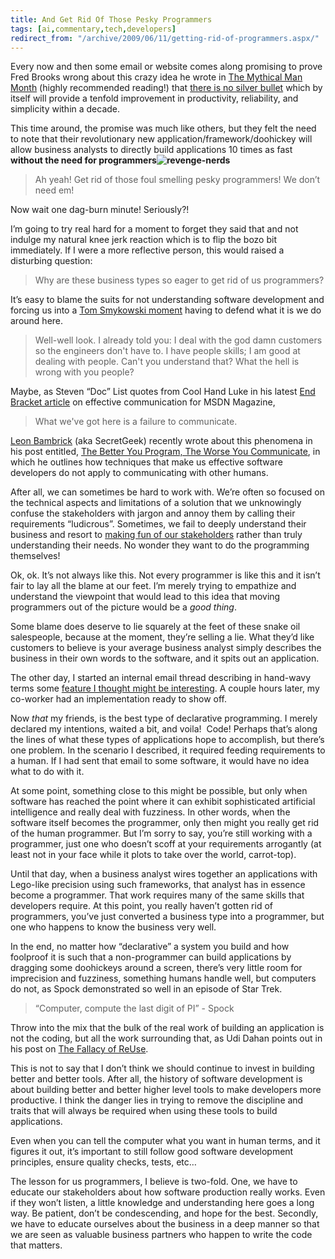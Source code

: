 ```yaml
---
title: And Get Rid Of Those Pesky Programmers
tags: [ai,commentary,tech,developers]
redirect_from: "/archive/2009/06/11/getting-rid-of-programmers.aspx/"
---
```


Every now and then some email or website comes along promising to prove
Fred Brooks wrong about this crazy idea he wrote in [The Mythical Man
Month](http://www.amazon.com/gp/product/0201835959?ie=UTF8&tag=youvebeenhaac-20&linkCode=as2&camp=1789&creative=390957&creativeASIN=0201835959 "The Mythical Man Month")
(highly recommended reading!) that [there is no silver
bullet](http://www.virtualschool.edu/mon/SoftwareEngineering/BrooksNoSilverBullet.html "There is no silver bullet")
which by itself will provide a tenfold improvement in productivity,
reliability, and simplicity within a decade.

This time around, the promise was much like others, but they felt the
need to note that their revolutionary new
application/framework/doohickey will allow business analysts to directly
build applications 10 times as fast **without the need for
programmers![![revenge-nerds](https://haacked.com/assets/images/haacked_com/WindowsLiveWriter/AndGetRidOfThosePeskyProgrammers_A0BE/revenge-nerds_thumb.jpg "revenge-nerds")](https://haacked.com/assets/images/haacked_com/WindowsLiveWriter/AndGetRidOfThosePeskyProgrammers_A0BE/revenge-nerds_2.jpg)**

> Ah yeah! Get rid of those foul smelling pesky programmers! We don’t
> need em!

Now wait one dag-burn minute! Seriously?!

I’m going to try real hard for a moment to forget they said that and not
indulge my natural knee jerk reaction which is to flip the bozo bit
immediately. If I were a more reflective person, this would raised a
disturbing question:

> Why are these business types so eager to get rid of us programmers?

It’s easy to blame the suits for not understanding software development
and forcing us into a [Tom Smykowski
moment](http://www.hulu.com/watch/12879/office-space-people-skills "People Skills on Hulu")
having to defend what it is we do around here.

> Well-well look. I already told you: I deal with the god damn customers
> so the engineers don't have to. I have people skills; I am good at
> dealing with people. Can't you understand that? What the hell is wrong
> with you people?

Maybe, as Steven “Doc” List quotes from Cool Hand Luke in his latest
[End Bracket
article](http://msdn.microsoft.com/en-us/magazine/dd882508.aspx "Think Before You Speak")
on effective communication for MSDN Magazine,

> What we've got here is a failure to communicate.

[Leon Bambrick](http://www.secretgeek.net/ "Leon Bambrick") (aka
SecretGeek) recently wrote about this phenomena in his post entitled,
[The Better You Program, The Worse You
Communicate](http://www.secretgeek.net/program_communicate_4reasons.asp "Programmer communication"),
in which he outlines how techniques that make us effective software
developers do not apply to communicating with other humans.

After all, we can sometimes be hard to work with. We’re often so focused
on the technical aspects and limitations of a solution that we
unknowingly confuse the stakeholders with jargon and annoy them by
calling their requirements “ludicrous”. Sometimes, we fail to deeply
understand their business and resort to [making fun of our
stakeholders](http://www.youtube.com/watch?v=R2a8TRSgzZY "Vendor Client Relationships")
rather than truly understanding their needs. No wonder they want to do
the programming themselves!

Ok, ok. It’s not always like this. Not every programmer is like this and
it isn’t fair to lay all the blame at our feet. I’m merely trying to
empathize and understand the viewpoint that would lead to this idea that
moving programmers out of the picture would be a *good thing*.

Some blame does deserve to lie squarely at the feet of these snake oil
salespeople, because at the moment, they’re selling a lie. What they’d
like customers to believe is your average business analyst simply
describes the business in their own words to the software, and it spits
out an application.

The other day, I started an internal email thread describing in
hand-wavy terms some [feature I thought might be
interesting](https://haacked.com/archive/2009/06/02/alternative-to-expressions.aspx "Alternative To Expressions").
A couple hours later, my co-worker had an implementation ready to show
off.

Now *that* my friends, is the best type of declarative programming. I
merely declared my intentions, waited a bit, and voila!  Code! Perhaps
that’s along the lines of what these types of applications hope to
accomplish, but there’s one problem. In the scenario I described, it
required feeding requirements to a human. If I had sent that email to
some software, it would have no idea what to do with it.

At some point, something close to this might be possible, but only when
software has reached the point where it can exhibit sophisticated
artificial intelligence and really deal with fuzziness. In other words,
when the software itself becomes the programmer, only then might you
really get rid of the human programmer. But I’m sorry to say, you’re
still working with a programmer, just one who doesn’t scoff at your
requirements arrogantly (at least not in your face while it plots to
take over the world, carrot-top).

Until that day, when a business analyst wires together an applications
with Lego-like precision using such frameworks, that analyst has in
essence become a programmer. That work requires many of the same skills
that developers require. At this point, you really haven’t gotten rid of
programmers, you’ve just converted a business type into a programmer,
but one who happens to know the business very well.

In the end, no matter how “declarative” a system you build and how
foolproof it is such that a non-programmer can build applications by
dragging some doohickeys around a screen, there’s very little room for
imprecision and fuzziness, something humans handle well, but computers
do not, as Spock demonstrated so well in an episode of Star Trek.

> “Computer, compute the last digit of PI” - Spock

Throw into the mix that the bulk of the real work of building an
application is not the coding, but all the work surrounding that, as Udi
Dahan points out in his post on [The Fallacy of
ReUse](http://www.udidahan.com/2009/06/07/the-fallacy-of-reuse/ "The Fallacy of ReUse").

This is not to say that I don’t think we should continue to invest in
building better and better tools. After all, the history of software
development is about building better and better higher level tools to
make developers more productive. I think the danger lies in trying to
remove the discipline and traits that will always be required when using
these tools to build applications.

Even when you can tell the computer what you want in human terms, and it
figures it out, it’s important to still follow good software development
principles, ensure quality checks, tests, etc…

The lesson for us programmers, I believe is two-fold. One, we have to
educate our stakeholders about how software production really works.
Even if they won’t listen, a little knowledge and understanding here
goes a long way. Be patient, don’t be condescending, and hope for the
best. Secondly, we have to educate ourselves about the business in a
deep manner so that we are seen as valuable business partners who happen
to write the code that matters.

